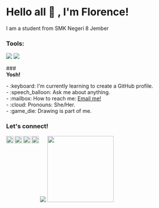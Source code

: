 # <summary><strong>Hello all :wave: , I'm Florence!</strong></summary>
I am a student from SMK Negeri 8 Jember

### <summary><strong>Tools:</strong></summary>
<p>
    <img src="https://img.shields.io/badge/Text%20Editor-Visual%20Studio%20Code-blue?&logo=visual%20studio%20code&logoColor=blue" />
      <img src="https://img.shields.io/badge/Text%20Editor-GitHub%20-white?&logo=GitHub%20 &logoColor=white" />
</p>
### <summary><strong>Yosh!</strong></summary>
<p>
    - :keyboard: I'm currently learning to create a GitHub profile. </br>
    - :speech_balloon: Ask me about anything.</br>
    - :mailbox: How to reach me: <a href="mailto:florencia300307@gmail.com">Email me!</a>  </br>
    - :cloud: Pronouns: She/Her. </br>
    - :game_die: Drawing is part of me. </br>
<p>
 
### <summary><strong>Let's connect!</strong></summary>
<a href="https://twitter.com/yours">
  <img align="left" alt="Goo's Twitter" width="20px" src="https://simpleicons.now.sh/twitter/495f7e" />
</a>
<a href="https://www.instagram.com/yours/">
  <img align="left" alt="Goo's Instagram" width="20px" src="https://simpleicons.now.sh/instagram/495f7e" />
</a>
<a href="https://www.whatsapps.com/yours/">
  <img align="left" alt="Goo's Whatsapp" width="20px" src="https://simpleicons.now.sh/whatsapp/495f7e" />
</a>
<a href="https://yours.com/">
  <img align="left" alt="Goo's Blog" width="20px" src="https://simpleicons.now.sh/blogger/495f7e" />
</a>
<p>
    <img src="https://github-readme-stats.vercel.app/api?username=Florence&hide=contribs,prs&show_icons=true&hide_border=true&title_color=000" />
    <img src="https://github-readme-stats.vercel.app/api/top-langs/?username=Florence&layout=compact" height=180 />
</p>
